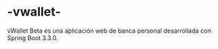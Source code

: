 # -vwallet-
vWallet Beta es una aplicación web de banca personal desarrollada con Spring Boot 3.3.0.
